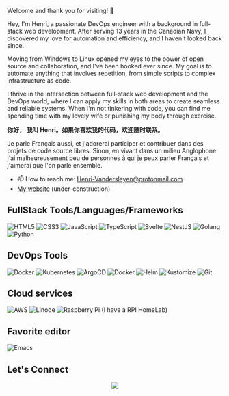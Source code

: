Welcome and thank you for visiting! :wave:
 
Hey, I'm Henri, a passionate DevOps engineer with a background in full-stack web development. After serving 13 years in the Canadian Navy, I discovered my love for automation and efficiency, and I haven't looked back since.

Moving from Windows to Linux opened my eyes to the power of open source and collaboration, and I've been hooked ever since. My goal is to automate anything that involves repetition, from simple scripts to complex infrastructure as code.

I thrive in the intersection between full-stack web development and the DevOps world, where I can apply my skills in both areas to create seamless and reliable systems. When I'm not tinkering with code, you can find me spending time with my lovely wife or punishing my body through exercise.

**你好，
我叫 Henri。如果你喜欢我的代码，欢迎随时联系。**

Je parle Français aussi, et j'adorerai participer et contribuer dans des projets de code source libres. Sinon, en vivant dans un milieu Anglophone j'ai malheureusement peu de personnes à qui je peux parler Français et j'aimerai que l'on parle ensemble.

- 📫 How to reach me: Henri-Vandersleyen@protonmail.com
- [My website](https://professional-website-one.vercel.app/) (under-construction)



## FullStack Tools/Languages/Frameworks
![HTML5](https://img.shields.io/badge/-HTML5-%23E44D27?logo=html5&logoColor=ffffff)
![CSS3](https://img.shields.io/badge/-CSS3-%231572B6?logo=css3)
![JavaScript](https://img.shields.io/badge/-JavaScript-%23F7DF1C?logo=javascript&logoColor=000000&labelColor=%23F7DF1C&color=%23FFCE5A)
![TypeScript](https://img.shields.io/badge/-TypeScript-007ACC?logo=typescript&logoColor=white)
![Svelte](https://img.shields.io/badge/-Svelte-%61DAFBFF?logo=svelte&logoColor=%cc3900&labelColor=%61DAFB)
![NestJS](https://img.shields.io/badge/-NestJS-E0234E?logo=nestjs&logoColor=white)
![Golang](https://img.shields.io/badge/-Go-%2300ADD8?logo=go&logoColor=white)
![Python](https://img.shields.io/badge/-Python-%233776AB?logo=python&logoColor=ffffff)
## DevOps Tools
![Docker](https://img.shields.io/badge/-Docker-%232496ED?logo=docker&logoColor=ffffff)
![Kubernetes](https://img.shields.io/badge/-Kubernetes-%23326CE5?logo=kubernetes&logoColor=ffffff)
![ArgoCD](https://img.shields.io/badge/-ArgoCD-%233DCE9A?logo=argocd&logoColor=ffffff)
![Docker](https://img.shields.io/badge/-Docker-%2496ED?logo=Docker&logoColor=%23ffffff&color=%2496ED)
![Helm](https://img.shields.io/badge/-Helm-%230F1689?logo=helm&logoColor=white)
![Kustomize](https://img.shields.io/badge/-Kustomize-%230075A8?logo=kubernetes&logoColor=white)
![Git](https://img.shields.io/badge/-Git-%23F05032?logo=git&logoColor=%23ffffff)
## Cloud services 
![AWS](https://img.shields.io/badge/-AWS-%23FF9900?logo=amazon-aws&logoColor=ffffff)
![Linode](https://img.shields.io/badge/-Linode-%230097C6?logo=linode&logoColor=ffffff)
![Raspberry Pi](https://img.shields.io/badge/-Raspberry%20Pi-C51A4A?logo=Raspberry-Pi) (I have a RPI HomeLab)
## Favorite editor
![Emacs](https://img.shields.io/badge/-Emacs-%237F5AB6?logo=gnu-emacs&logoColor=white)

##  Let's Connect
<p align="center">
	<a href="https://www.linkedin.com/in/henri-vandersleyen-a25a8312b/" target="_blank"><img src="https://img.shields.io/badge/linkedin-%230077B5.svg?style=for-the-badge&logo=linkedin&logoColor=white"/></a>	
</p>
